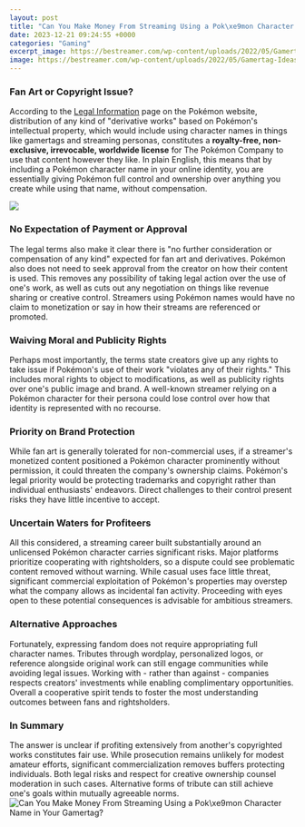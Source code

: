 ```yaml
---
layout: post
title: "Can You Make Money From Streaming Using a Pok\xe9mon Character Name in Your Gamertag?"
date: 2023-12-21 09:24:55 +0000
categories: "Gaming"
excerpt_image: https://bestreamer.com/wp-content/uploads/2022/05/Gamertag-Ideas.jpg
image: https://bestreamer.com/wp-content/uploads/2022/05/Gamertag-Ideas.jpg
---
```


### Fan Art or Copyright Issue?
According to the [Legal Information](https://www.pokemon.com/us/legal/) page on the Pokémon website, distribution of any kind of "derivative works" based on Pokémon's intellectual property, which would include using character names in things like gamertags and streaming personas, constitutes a **royalty-free, non-exclusive, irrevocable, worldwide license** for The Pokémon Company to use that content however they like. In plain English, this means that by including a Pokémon character name in your online identity, you are essentially giving Pokémon full control and ownership over anything you create while using that name, without compensation.

![](https://i.pinimg.com/236x/9f/6d/3a/9f6d3a1f01d4ec05f26945145efdfb94.jpg)
### No Expectation of Payment or Approval
The legal terms also make it clear there is "no further consideration or compensation of any kind" expected for fan art and derivatives. Pokémon also does not need to seek approval from the creator on how their content is used. This removes any possibility of taking legal action over the use of one's work, as well as cuts out any negotiation on things like revenue sharing or creative control. Streamers using Pokémon names would have no claim to monetization or say in how their streams are referenced or promoted.
### Waiving Moral and Publicity Rights 
Perhaps most importantly, the terms state creators give up any rights to take issue if Pokémon's use of their work "violates any of their rights." This includes moral rights to object to modifications, as well as publicity rights over one's public image and brand. A well-known streamer relying on a Pokémon character for their persona could lose control over how that identity is represented with no recourse.
### Priority on Brand Protection
While fan art is generally tolerated for non-commercial uses, if a streamer's monetized content positioned a Pokémon character prominently without permission, it could threaten the company's ownership claims. Pokémon's legal priority would be protecting trademarks and copyright rather than individual enthusiasts' endeavors. Direct challenges to their control present risks they have little incentive to accept.
### Uncertain Waters for Profiteers 
All this considered, a streaming career built substantially around an unlicensed Pokémon character carries significant risks. Major platforms prioritize cooperating with rightsholders, so a dispute could see problematic content removed without warning. While casual uses face little threat, significant commercial exploitation of Pokémon's properties may overstep what the company allows as incidental fan activity. Proceeding with eyes open to these potential consequences is advisable for ambitious streamers.
### Alternative Approaches
Fortunately, expressing fandom does not require appropriating full character names. Tributes through wordplay, personalized logos, or reference alongside original work can still engage communities while avoiding legal issues. Working with - rather than against - companies respects creators' investments while enabling complimentary opportunities. Overall a cooperative spirit tends to foster the most understanding outcomes between fans and rightsholders.
### In Summary
The answer is unclear if profiting extensively from another's copyrighted works constitutes fair use. While prosecution remains unlikely for modest amateur efforts, significant commercialization removes buffers protecting individuals. Both legal risks and respect for creative ownership counsel moderation in such cases. Alternative forms of tribute can still achieve one's goals within mutually agreeable norms.
![Can You Make Money From Streaming Using a Pok\xe9mon Character Name in Your Gamertag?](https://bestreamer.com/wp-content/uploads/2022/05/Gamertag-Ideas.jpg)